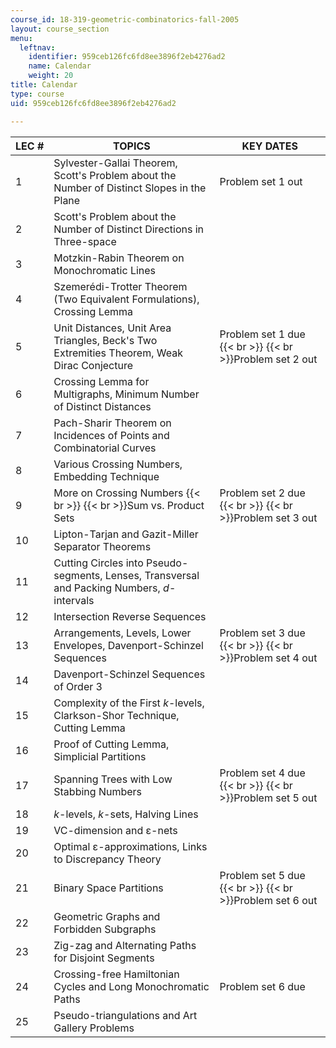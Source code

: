 ```yaml
---
course_id: 18-319-geometric-combinatorics-fall-2005
layout: course_section
menu:
  leftnav:
    identifier: 959ceb126fc6fd8ee3896f2eb4276ad2
    name: Calendar
    weight: 20
title: Calendar
type: course
uid: 959ceb126fc6fd8ee3896f2eb4276ad2

---
```


| LEC # | TOPICS | KEY DATES |
| --- | --- | --- |
| 1 | Sylvester-Gallai Theorem, Scott's Problem about the Number of Distinct Slopes in the Plane | Problem set 1 out |
| 2 | Scott's Problem about the Number of Distinct Directions in Three-space |  |
| 3 | Motzkin-Rabin Theorem on Monochromatic Lines |  |
| 4 | Szemerédi-Trotter Theorem (Two Equivalent Formulations), Crossing Lemma |  |
| 5 | Unit Distances, Unit Area Triangles, Beck's Two Extremities Theorem, Weak Dirac Conjecture | Problem set 1 due  {{< br >}}  {{< br >}}Problem set 2 out |
| 6 | Crossing Lemma for Multigraphs, Minimum Number of Distinct Distances |  |
| 7 | Pach-Sharir Theorem on Incidences of Points and Combinatorial Curves |  |
| 8 | Various Crossing Numbers, Embedding Technique |  |
| 9 | More on Crossing Numbers  {{< br >}}  {{< br >}}Sum vs. Product Sets | Problem set 2 due  {{< br >}}  {{< br >}}Problem set 3 out |
| 10 | Lipton-Tarjan and Gazit-Miller Separator Theorems |  |
| 11 | Cutting Circles into Pseudo-segments, Lenses, Transversal and Packing Numbers, _d_\-intervals |  |
| 12 | Intersection Reverse Sequences |  |
| 13 | Arrangements, Levels, Lower Envelopes, Davenport-Schinzel Sequences | Problem set 3 due  {{< br >}}  {{< br >}}Problem set 4 out |
| 14 | Davenport-Schinzel Sequences of Order 3 |  |
| 15 | Complexity of the First _k_\-levels, Clarkson-Shor Technique, Cutting Lemma |  |
| 16 | Proof of Cutting Lemma, Simplicial Partitions |  |
| 17 | Spanning Trees with Low Stabbing Numbers | Problem set 4 due  {{< br >}}  {{< br >}}Problem set 5 out |
| 18 | _k_\-levels, _k_\-sets, Halving Lines |  |
| 19 | VC-dimension and ε-nets |  |
| 20 | Optimal ε-approximations, Links to Discrepancy Theory |  |
| 21 | Binary Space Partitions | Problem set 5 due  {{< br >}}  {{< br >}}Problem set 6 out |
| 22 | Geometric Graphs and Forbidden Subgraphs |  |
| 23 | Zig-zag and Alternating Paths for Disjoint Segments |  |
| 24 | Crossing-free Hamiltonian Cycles and Long Monochromatic Paths | Problem set 6 due |
| 25 | Pseudo-triangulations and Art Gallery Problems |